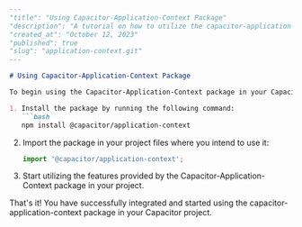 ```markdown
---
"title": "Using Capacitor-Application-Context Package"
"description": "A tutorial on how to utilize the capacitor-application-context package in your Capacitor project."
"created_at": "October 12, 2023"
"published": true
"slug": "application-context.git"
---

# Using Capacitor-Application-Context Package

To begin using the Capacitor-Application-Context package in your Capacitor project, follow these steps:

1. Install the package by running the following command:
   ```bash
   npm install @capacitor/application-context
   ```

2. Import the package in your project files where you intend to use it:
   ```typescript
   import '@capacitor/application-context';
   ```

3. Start utilizing the features provided by the Capacitor-Application-Context package in your project.

That's it! You have successfully integrated and started using the capacitor-application-context package in your Capacitor project.
```
```